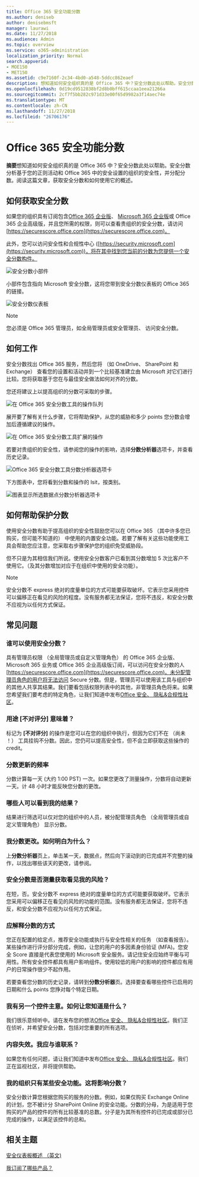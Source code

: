 ```yaml
---
title: Office 365 安全功能分数
ms.author: deniseb
author: denisebmsft
manager: laurawi
ms.date: 11/27/2018
ms.audience: Admin
ms.topic: overview
ms.service: o365-administration
localization_priority: Normal
search.appverid:
- MOE150
- MET150
ms.assetid: c9e7160f-2c34-4bd0-a548-5ddcc862eaef
description: 想知道如何安全组织真的是 Office 365 中？安全分数此处以帮助。安全分数分析基于您的正则活动和 Offic 365 中的安全设置的组织的安全性，并分配分数。
ms.openlocfilehash: 0d19cd9512838bf2d8b0bff615ccaa1eea21266a
ms.sourcegitcommit: 2cf7f5bb282c971d33e00f65d9982a3f14aec74e
ms.translationtype: MT
ms.contentlocale: zh-CN
ms.lasthandoff: 11/27/2018
ms.locfileid: "26706176"
---
```

# <a name="office-365-secure-score"></a>Office 365 安全功能分数

**摘要**想知道如何安全组织真的是 Office 365 中？安全分数此处以帮助。安全分数分析基于您的正则活动和 Office 365 中的安全设置的组织的安全性，并分配分数。阅读这篇文章，获取安全分数和如何使用它的概述。
  
## <a name="how-to-get-to-secure-score"></a>如何获取安全分数

如果您的组织具有订阅包含[Office 365 企业版](https://docs.microsoft.com/office365/enterprise/)、 [Microsoft 365 企业版](https://docs.microsoft.com/microsoft-365/business/)或 Office 365 企业高级版，并且您所需的权限，则可以查看贵组织的安全分数，请访问[https://securescore.office.com](https://securescore.office.com)。 

此外，您可以访问安全性和合规性中心 ([https://security.microsoft.com](https://security.microsoft.com))，将在其中找到您当前的分数为您提供一个安全分数构件。

![安全分数小部件](media/SecureScoreWidget-o365.png)

小部件包含指向 Microsoft 安全分数，这将您带到安全分数仪表板的 Office 365 的链接。

![安全分数仪表板](media/SecureScore-WelcomeScreen.png)

> [!NOTE]
> 您必须是 Office 365 管理员，如全局管理员或安全管理员、 访问安全分数。
  
## <a name="how-it-works"></a>如何工作

安全分数找出 Office 365 服务，然后您将 （如 OneDrive、 SharePoint 和 Exchange） 查看您的设置和活动并到一个比较基准建立由 Microsoft 对它们进行比较。您将获取基于您在与最佳安全做法如何对齐的分数。
  
您还将建议上以提高组织的分数可采取的步骤。 
  
![在 Office 365 安全分数工具的操作队列](media/SecureScore-ActionsToTake.png)
  
展开要了解有关什么步骤，它将帮助保护，从您的威胁和多少 points 您分数会增加后遵循建议的操作。
  
![在 Office 365 安全分数工具扩展的操作](media/SecureScore-DetailedActionToTake.png)
  
若要对贵组织的安全性，请参阅您的操作的影响，选择**分数分析器**选项卡，并查看历史记录。 
  
![Office 365 安全分数工具分数分析器选项卡](media/SecureScore-ScoreAnalyzer-7days.png)
  
下方图表中，您将看到分数和操作的 lsit，按类别。
  
![图表显示所选数据点分数分析器选项卡](media/SecureScore-Analyzer-breakdownbelowchart.png)
  
## <a name="how-secure-score-helps"></a>如何帮助保护分数

使用安全分数有助于提高组织的安全性鼓励您可以在 Office 365 （其中许多您已购买，但可能不知道的） 中使用的内置安全功能。若要了解有关这些功能使用工具会帮助您应注意，您采取右步骤保护您的组织免受威胁段。
  
但不只是为其相信我们所说。使用安全分数客户已看到其分数增加 5 次比客户不使用它。（及其分数增加对应于在组织中使用的安全功能）。
  
> [!NOTE]
> 安全分数不 express 绝对的度量单位的方式可能要获取破坏。它表示您采用控件可以偏移正在看见的风险的程度。没有服务都无法保证，您将不违反，和安全分数不应视为以任何方式保证。 
  
## <a name="faqs"></a>常见问题

### <a name="who-can-use-secure-score"></a>谁可以使用安全分数？

具有管理员权限 （全局管理员或自定义管理角色） 的 Office 365 企业版、 Microsoft 365 业务或 Office 365 企业高级版订阅，可以访问在安全分数的人[https://securescore.office.com](https://securescore.office.com)。未分配管理员角色的用户将无法访问 Secure 分数。但是，管理员可以使用该工具与组织中的其他人共享其结果。我们要看包括权限列表中的其他，非管理员角色将来。如果您希望我们要考虑的特定角色，让我们知道中发布[Office 安全、 隐私&amp;合规性社区](https://techcommunity.microsoft.com/t5/Security-Privacy-Compliance/bd-p/security_privacy)。
  
### <a name="what-does-not-scored-mean"></a>用途 [不对评分] 意味着？

标记为 **[不对评分]** 的操作是您可以在您的组织中执行，但因为它们不在 （尚未 ！） 工具挂钩不分数。因此，您仍可以提高安全性，但不会立即获取这些操作的 credit。 
  
### <a name="how-often-is-my-score-updated"></a>分数更新的频率

分数计算每一天 (大约 1:00 PST) 一次。如果您更改了测量操作，分数将自动更新一天。计 48 小时才能反映您分数的更改。
  
### <a name="who-can-see-my-results"></a>哪些人可以看到我的结果？

结果进行筛选可以仅对您的组织中的人员，被分配管理员角色 （全局管理员或自定义管理角色） 显示分数。
  
### <a name="my-score-changed-how-do-i-figure-out-why"></a>我分数更改。如何明白为什么？

上**分数分析器**页上，单击某一天，数据点，然后向下滚动到的已完成并不完整的操作，以找出哪些该天的更改，请参阅。 
  
### <a name="does-the-secure-score-measure-my-risk-of-getting-breached"></a>安全分数是否测量获取看见我的风险？

在短，否。安全分数不 express 绝对的度量单位的方式可能要获取破坏。它表示您采用可以偏移正在看见的风险的功能的范围。没有服务都无法保证，您将不违反，和安全分数不应视为以任何方式保证。
  
### <a name="how-should-i-interpret-my-score"></a>应解释分数的方式

您正在配置的给定点，推荐安全功能或执行与安全性相关的任务 （如查看报告）。某些操作进行评分部分完成，例如，让您的用户的多因素身份验证 (MFA)。您安全 Score 直接是代表您使用的 Microsoft 安全服务。请记住安全应始终平衡与可用性。所有安全控件都具有用户影响组件。使用较低的用户的影响的控件都应有用户的日常操作很少不起作用。
  
若要查看您分数的历史记录，请转到**分数分析器**页。选择要查看哪些控件已启用的日期和什么 points 您挣对每个特定日期。 
  
### <a name="i-have-an-idea-for-another-control-how-do-i-let-you-know-what-it-is"></a>我有另一个控件主意。如何让您知道是什么？

我们很乐意倾听中。请在发布您的想法[Office 安全、 隐私&amp;合规性社区](https://go.microsoft.com/fwlink/?linkid=836898)。我们正在侦听，并希望安全分数，包括对您重要的所有选项。
  
### <a name="something-isnt-working-right-who-should-i-contact"></a>内容失效。我应与谁联系？

如果您有任何问题，请让我们知道中发布[Office 安全、 隐私&amp;合规性社区](hhttps://techcommunity.microsoft.com/t5/Security-Privacy-Compliance/bd-p/security_privacy)。我们正在监视社区，并将提供帮助。
  
### <a name="my-organization-only-has-certain-security-features-does-this-affect-my-score"></a>我的组织只有某些安全功能。这将影响分数？

安全分数计算您根据您购买的服务的分数。例如，如果仅购买 Exchange Online 的计划，您不被计分 SharePoint Online 的安全功能。分数的分母，为是适用于您购买的产品的控件的所有比较基准的总数。分子是为其所有控件的已完成或部分已完成的操作，以满足该控件的总和。

## <a name="related-topics"></a>相关主题

[安全仪表板概述 （英文)](security-dashboard.md)

[我订阅了哪些产品？](https://docs.microsoft.com/office365/admin/admin-overview/what-subscription-do-i-have?view=o365-worldwide)
  

